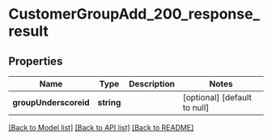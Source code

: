 # CustomerGroupAdd_200_response_result

## Properties
Name | Type | Description | Notes
------------ | ------------- | ------------- | -------------
**groupUnderscoreid** | **string** |  | [optional] [default to null]

[[Back to Model list]](../README.md#documentation-for-models) [[Back to API list]](../README.md#documentation-for-api-endpoints) [[Back to README]](../README.md)


